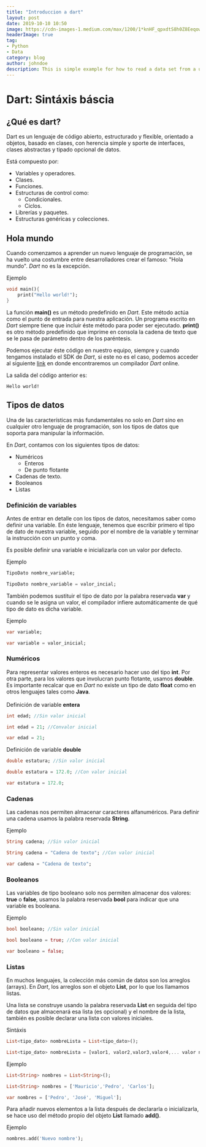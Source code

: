 ```yaml
---
title: "Introduccion a dart"
layout: post
date: 2019-10-10 10:50
image: https://cdn-images-1.medium.com/max/1200/1*knHF_qpxdtS8h0Z8EeqowA.png
headerImage: true
tag:
- Python
- Data
category: blog
author: johndoe
description: This is simple example for how to read a data set from a url using python and Pandas
---
```

# Dart: Sintáxis báscia

## ¿Qué es dart?
Dart es un lenguaje de código abierto, estructurado y flexible, orientado a objetos, basado en clases, con herencia simple y sporte de interfaces, clases abstractas y tipado opcional de datos.

Está compuesto por: 

* Variables y operadores.
* Clases.
* Funciones.
* Estructuras de control como:
  * Condicionales.
  * Ciclos.
* Librerías y paquetes.
* Estructuras genéricas y colecciones.

## Hola mundo
Cuando comenzamos a aprender un nuevo lenguaje de programación, se ha vuelto una costumbre entre desarrolladores crear el famoso: "Hola mundo". *Dart* no es la excepción.

Ejemplo
```dart
void main(){
    print("Hello world!");
}
```
La función **main()** es un método predefinido en *Dart*. Este método actúa como el punto de entrada para nuestra aplicación. Un programa escrito en *Dart* siempre tiene que incluir éste método para poder ser ejecutado. **print()** es otro método predefinido que imprime en consola la cadena de texto que se le pasa de parámetro dentro de los paréntesis.

Podemos ejecutar éste código en nuestro equipo, siempre y cuando tengamos instalado el SDK de *Dart*, si este no es el caso, podemos acceder al siguiente [link](https://dartpad.dartlang.org) en donde encontraremos un compilador *Dart* online.

La salida del código anterior es:
```
Hello world!
```

## Tipos de datos
Una de las características más fundamentales no solo en *Dart* sino en cualquier otro lenguaje de programación, son los tipos de datos que soporta para manipular la información.

En *Dart*, contamos con los siguientes tipos de datos:
* Numéricos
  * Enteros
  * De punto flotante
* Cadenas de texto. 
* Booleanos
* Listas

### Definición de variables
Antes de entrar en detalle con los tipos de datos, necesitamos saber como definir una variable. En éste lenguaje, tenemos que escribir primero el tipo de dato de nuestra variable, seguido por el nombre de la variable y terminar la instrucción con un punto y coma. 

Es posible definir una variable e inicializarla con un valor por defecto.

Ejemplo
```dart
TipoDato nombre_variable;

TipoDato nombre_variable = valor_incial;
```
También podemos sustituir el tipo de dato por la palabra reservada **var** y cuando se le asigna un valor, el compilador infiere automáticamente de qué tipo de dato es dicha variable.

Ejemplo
```dart
var variable;

var variable = valor_inicial;
```


### Numéricos 
Para representar valores enteros es necesario hacer uso del tipo **int**. Por otra parte, para los valores que involucran punto flotante, usamos **double**. Es importante recalcar que en *Dart* no existe un tipo de dato **float** como en otros lenguajes tales como **Java**.
<br><br>
Definición de variable **entera**

```dart
int edad; //Sin valor inicial

int edad = 21; //Convalor inicial

var edad = 21; 
```

Definición de variable **double**

```dart
double estatura; //Sin valor inicial

double estatura = 172.0; //Con valor inicial

var estatura = 172.0; 
```

### Cadenas
Las cadenas nos permiten almacenar caracteres alfanuméricos. Para definir una cadena usamos la palabra reservada **String**.

Ejemplo 
```dart
String cadena; //Sin valor inicial

String cadena = "Cadena de texto"; //Con valor inicial

var cadena = "Cadena de texto";

``` 

### Booleanos
Las variables de tipo booleano solo nos permiten almacenar dos valores: **true** o **false**, usamos la palabra reservada **bool** para indicar que una variable es booleana.

Ejemplo 
```dart
bool booleano; //Sin valor inicial

bool booleano = true; //Con valor inicial

var booleano = false;

``` 

### Listas
En muchos lenguajes, la colección más común de datos son los arreglos (arrays). En *Dart*, los arreglos son el objeto **List**, por lo que los llamamos listas. 

Una lista se construye usando la palabra reservada **List** en seguida del tipo de datos que almacenará esa lista (es opcional) y el nombre de la lista, también es posible declarar una lista con valores iniciales.

Sintáxis
```dart
List<tipo_dato> nombreLista = List<tipo_dato>();

List<tipo_dato> nombreLista = [valor1, valor2,valor3,valor4,... valor n]

```
Ejemplo
```dart
List<String> nombres = List<String>();

List<String> nombres = ['Mauricio','Pedro', 'Carlos'];

var nombres = ['Pedro', 'José', 'Miguel'];
```

Para añadir nuevos elementos a la lista después de declararla o inicializarla, se hace uso del método propio del objeto **List** llamado **add()**.

Ejemplo
```dart
nombres.add('Nuevo nombre');
```
